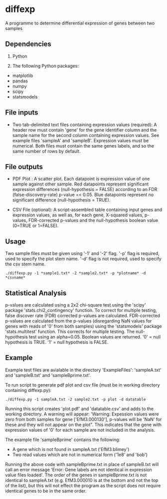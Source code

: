 # diffexp
A programme to determine differential expression of genes between two samples

## Dependencies

1. Python

2. The following Python packages:
  * matplotlib
  * pandas
  * numpy
  * scipy
  * statsmodels


## File inputs

* Two tab-delimited text files containing expression values (required): A header row must contain 'gene' for the gene identifier column and the sample name for the second column containing expression values. See example files 'sampleA' and 'sampleB'. Expression values must be numerical. Both files must contain the same genes labels, and so the same number of rows by default.


## File outputs

* PDF Plot : A scatter plot. Each datapoint is expression value of one sample against other sample. Red datapoints represent significant expression differences (null-hypothesis = FALSE) according to an FDR (false-discovery-rate) p-value =< 0.05. Blue datapoints represent no significant difference (null-hypothesis = TRUE).


* CSV File (optional): A script-assembled table containing input genes and expression values, as well as, for each gene, X-squared values, p-values, FDR-corrected p-values and the null-hypothesis boolean value (0=TRUE or 1=FALSE).


## Usage
Two sample files must be given using '-1' and '-2' flag. '-p' flag is required, used to specify the plot stem name. '-d' flag is not required, used to specify the csv stem name.

    ./diffexp.py -1 *sample1.txt* -2 *sample2.txt* -p *plotname* -d *csvname*


## Statistical Analysis
p-values are calculated using a 2x2 chi-square test using the 'scipy' package 'stats.chi2_contingency' function. To correct for multiple testing, false discover rate (FDR) corrected p-values are calculated. FDR-corrected p-values are calculated from the p-values (disregarding NaN values for genes with reads of '0' from both samples) using the 'statsmodels' package 'stats.multitest' function. This corrects for multiple testing. The null-hypothesis test using an alpha=0.05. Boolean values are returned. '0' = null hypothesis is TRUE. '1' = null hypothesis is FALSE.
   
## Example
Example test files are avialable in the directory 'ExampleFiles': 'sampleA.txt' and 'sampleB.txt' and 'sampleBprime.txt'.

To run script to generate pdf plot and csv file (must be in working directory containing diffexp.py):

    ./diffexp.py -1 sampleA.txt -2 sample2.txt -p plot -d datatable

Running this script creates 'plot.pdf' and 'datatable.csv' and adds to the working directory. A warning will appear: 'Warning: Expession values were zero from both samples for gene ['EfM3.000130'], p-values will be 'NaN' for these and they will not appear on the plot". This indicates that the gene with expression values of '0' for each sample are not included in the analysis.

The example file 'sampleBprime' contains the following:

* A gene which is not found in sampleA.txt ('EfM3.blimey')
* Two read values which are not in numerical form ('1e8' and 'bob')

Running the above code with sampleBprime.txt in place of sampleB.txt will call an error message 'Error: Gene labels are not identical in expression value files loaded'. The order of the genes in sampleBprime.txt is not identical to sampleA.txt (e.g. EfM3.000010 is at the bottom and not the top of the list), but this will not effect the program as the script does not require identical genes to be in the same order.